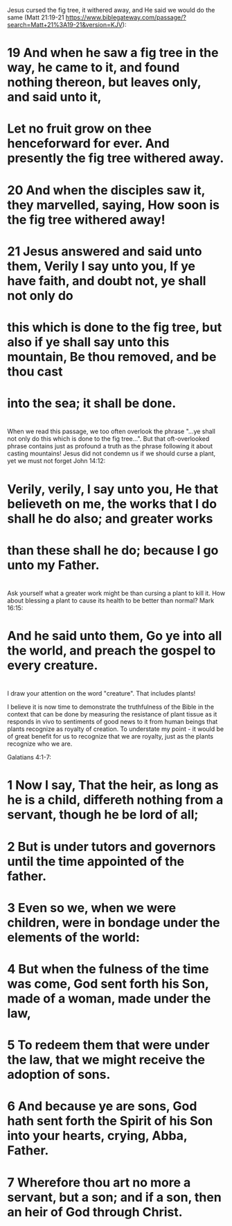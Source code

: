 Jesus cursed the fig tree, it withered away, and He said we would do the same
(Matt 21:19-21 https://www.biblegateway.com/passage/?search=Matt+21%3A19-21&version=KJV):

# 19 And when he saw a fig tree in the way, he came to it, and found nothing thereon, but leaves only, and said unto it, 
#     Let no fruit grow on thee henceforward for ever. And presently the fig tree withered away.
# 20 And when the disciples saw it, they marvelled, saying, How soon is the fig tree withered away!
# 21 Jesus answered and said unto them, Verily I say unto you, If ye have faith, and doubt not, ye shall not only do          
#     this which is done to the fig tree, but also if ye shall say unto this mountain, Be thou removed, and be thou cast  
#     into the sea; it shall be done.
#      
When we read this passage, we too often overlook the phrase "...ye shall not only do this  which is done to the fig 
tree...".  But that oft-overlooked phrase contains just as profound a truth as the phrase following it about casting 
mountains!  Jesus did not condemn us if we should curse a plant, yet we must not forget John 14:12:

# Verily, verily, I say unto you, He that believeth on me, the works that I do shall he do also; and greater works 
# than these shall he do; because I go unto my Father.
#  
Ask yourself what a greater work might be than cursing a plant to kill it.  How about blessing a plant to cause its 
health to be better than normal?  Mark 16:15:

# And he said unto them, Go ye into all the world, and preach the gospel to every creature.
#  

I draw your attention on the word "creature".  That includes plants!

I believe it is now time to demonstrate the truthfulness of the Bible in the context that can be done by measuring the
resistance of plant tissue as it responds in vivo to sentiments of good news to it from human beings that plants 
recognize as royalty of creation.  To understate my point - it would be of great benefit for us to recognize that we are 
royalty, just as the plants recognize who we are.

Galatians 4:1-7:

# 1 Now I say, That the heir, as long as he is a child, differeth nothing from a servant, though he be lord of all;
# 2 But is under tutors and governors until the time appointed of the father.
# 3 Even so we, when we were children, were in bondage under the elements of the world:
# 4 But when the fulness of the time was come, God sent forth his Son, made of a woman, made under the law,
# 5 To redeem them that were under the law, that we might receive the adoption of sons.
# 6 And because ye are sons, God hath sent forth the Spirit of his Son into your hearts, crying, Abba, Father.
# 7 Wherefore thou art no more a servant, but a son; and if a son, then an heir of God through Christ.
